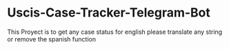 # Uscis-Case-Tracker-Telegram-Bot
This Proyect is to get any case status for english please translate any string or remove the spanish function 
